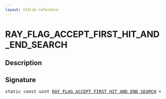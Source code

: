 ```yaml
---
layout: stdlib-reference
---
```


# RAY_FLAG_ACCEPT_FIRST_HIT_AND_END_SEARCH

## Description



## Signature
<pre>
<span class='code_keyword'>static</span> <span class='code_keyword'>const</span> <span class="code_keyword">uint</span> <a href="/stdlib-reference/global-decls/RAY_FLAG_ACCEPT_FIRST_HIT_AND_END_SEARCH" class="code_var">RAY_FLAG_ACCEPT_FIRST_HIT_AND_END_SEARCH</a> = 0x04;
</pre>

